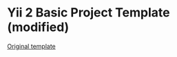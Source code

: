 # Yii 2 Basic Project Template (modified)

[Original template](https://github.com/yiisoft/yii2-app-basic)

